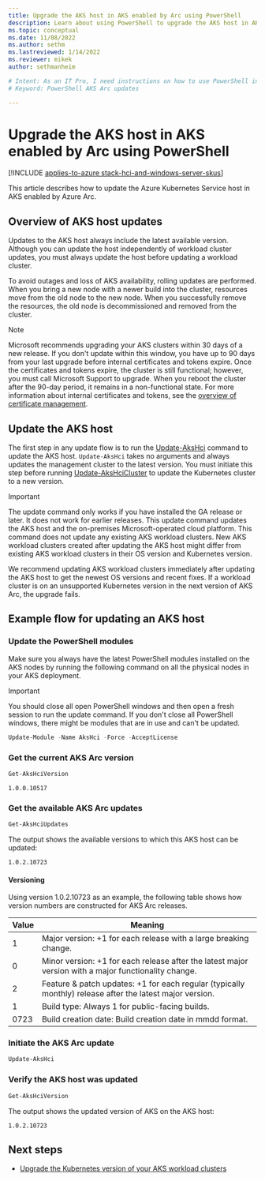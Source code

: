 ```yaml
---
title: Upgrade the AKS host in AKS enabled by Arc using PowerShell
description: Learn about using PowerShell to upgrade the AKS host in AKS enabled by Azure Arc.
ms.topic: conceptual
ms.date: 11/08/2022
ms.author: sethm 
ms.lastreviewed: 1/14/2022
ms.reviewer: mikek
author: sethmanheim

# Intent: As an IT Pro, I need instructions on how to use PowerShell in order to upgrade my AKS host in AKS Arc.
# Keyword: PowerShell AKS Arc updates

---
```


# Upgrade the AKS host in AKS enabled by Arc using PowerShell

[!INCLUDE [applies-to-azure stack-hci-and-windows-server-skus](includes/aks-hci-applies-to-skus/aks-hybrid-applies-to-azure-stack-hci-windows-server-sku.md)]

This article describes how to update the Azure Kubernetes Service host in AKS enabled by Azure Arc.

## Overview of AKS host updates

Updates to the AKS host always include the latest available version. Although you can update the host independently of workload cluster updates, you must always update the host before updating a workload cluster.

To avoid outages and loss of AKS availability, rolling updates are performed. When you bring a new node with a newer build into the cluster, resources move from the old node to the new node. When you successfully remove the resources, the old node is decommissioned and removed from the cluster.

> [!NOTE]  
> Microsoft recommends upgrading your AKS clusters within 30 days of a new release. If you don't update within this window, you have up to 90 days from your last upgrade before internal certificates and tokens expire. Once the certificates and tokens expire, the cluster is still functional; however, you must call Microsoft Support to upgrade. When you reboot the cluster after the 90-day period, it remains in a non-functional state. For more information about internal certificates and tokens, see the [overview of certificate management](certificates-overview.md).

## Update the AKS host

The first step in any update flow is to run the [Update-AksHci](./reference/ps/update-akshci.md) command to update the AKS host. `Update-AksHci` takes no arguments and always updates the management cluster to the latest version. You must initiate this step before running [Update-AksHciCluster](./reference/ps/update-akshcicluster.md) to update the Kubernetes cluster to a new version.

> [!IMPORTANT]
> The update command only works if you have installed the GA release or later. It does not work for earlier releases. This update command updates the AKS host and the on-premises Microsoft-operated cloud platform. This command does not update any existing AKS workload clusters. New AKS workload clusters created after updating the AKS host might differ from existing AKS workload clusters in their OS version and Kubernetes version.

We recommend updating AKS workload clusters immediately after updating the AKS host to get the newest OS versions and recent fixes. If a workload cluster is on an unsupported Kubernetes version in the next version of AKS Arc, the upgrade fails.

## Example flow for updating an AKS host

### Update the PowerShell modules

Make sure you always have the latest PowerShell modules installed on the AKS nodes by running the following command on all the physical nodes in your AKS deployment.

> [!IMPORTANT]
> You should close all open PowerShell windows and then open a fresh session to run the update command. If you don't close all PowerShell windows, there might be modules that are in use and can't be updated.

```powershell
Update-Module -Name AksHci -Force -AcceptLicense
```

### Get the current AKS Arc version

```powershell
Get-AksHciVersion                    
```

```output
1.0.0.10517
```

### Get the available AKS Arc updates

```powershell
Get-AksHciUpdates
```

The output shows the available versions to which this AKS host can be updated:

```output
1.0.2.10723
```

#### Versioning

Using version 1.0.2.10723 as an example, the following table shows how version numbers are constructed for AKS Arc releases.

| Value | Meaning                                                                                             |
| ----- | --------------------------------------------------------------------------------------------------- |
| 1     | Major version: +1 for each release with a large breaking change.                                     |
| 0     | Minor version: +1 for each release after the latest major version with a major functionality change. |
| 2     | Feature & patch updates: +1 for each regular (typically monthly) release after the latest major version. |
| 1     | Build type: Always 1 for public-facing builds.                                                       |
| 0723  | Build creation date: Build creation date in mmdd format.                                             |

### Initiate the AKS Arc update

```powershell
Update-AksHci
```

### Verify the AKS host was updated

```powershell
Get-AksHciVersion
```

The output shows the updated version of AKS on the AKS host:

```output
1.0.2.10723
```

## Next steps

- [Upgrade the Kubernetes version of your AKS workload clusters](upgrade.md)

